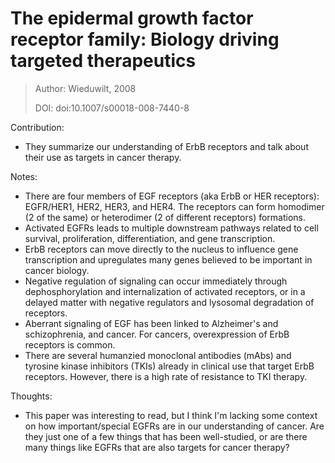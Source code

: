# **The epidermal growth factor receptor family: Biology driving targeted therapeutics**

> Author: Wieduwilt, 2008
>
> DOI: doi:10.1007/s00018-008-7440-8

Contribution: 

- They summarize our understanding of ErbB receptors and talk about their use as targets in cancer therapy.

Notes: 

- There are four members of EGF receptors (aka ErbB or HER receptors): EGFR/HER1, HER2, HER3, and HER4. The receptors can form homodimer (2 of the same) or heterodimer (2 of different receptors) formations.
- Activated EGFRs leads to multiple downstream pathways related to cell survival, proliferation, differentiation, and gene transcription.
- ErbB receptors can move directly to the nucleus to influence gene transcription and upregulates many genes believed to be important in cancer biology.
- Negative regulation of signaling can occur immediately through dephosphorylation and internalization of activated receptors, or in a delayed matter with negative regulators and lysosomal degradation of receptors.
- Aberrant signaling of EGF has been linked to Alzheimer's and schizophrenia, and cancer. For cancers, overexpression of ErbB receptors is common.
- There are several humanzied monoclonal antibodies (mAbs) and tyrosine kinase inhibitors (TKIs) already in clinical use that target ErbB receptors. However, there is a high rate of resistance to TKI therapy.

Thoughts:

- This paper was interesting to read, but I think I'm lacking some context on how important/special EGFRs are in our understanding of cancer. Are they just one of a few things that has been well-studied, or are there many things like EGFRs that are also targets for cancer therapy?

